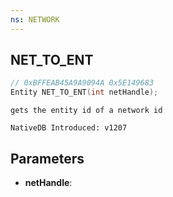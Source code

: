 ```yaml
---
ns: NETWORK
---
```

## NET_TO_ENT

```c
// 0xBFFEAB45A9A9094A 0x5E149683
Entity NET_TO_ENT(int netHandle);
```

```
gets the entity id of a network id

NativeDB Introduced: v1207
```

## Parameters
* **netHandle**:
